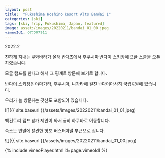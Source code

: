 ```yaml
---
layout: post
title:  "Fukushima Hoshino Resort Alts Bandai 1"
categories: [ski]
tags: [ski, trip, Fukushima, Japan, featured]
image: assets/images/20220211/bandai_01_00.jpeg
vimeoId1: 677007911
---
```


2022.2

친하게 지내는 쿠와바라가 올해 칸다츠에서 후쿠시마 반다이 스키장에 모글 스쿨을 오픈하였습니다.

모글 캠프를 한다고 해서 그 핑계로 방문해 보기로 합니다. 

[반다이 스키장][bandai1]은 야마가타, 후쿠시마, 니가타에 걸친 반다이아사히 국립공원에 있습니다.

우리가 늘 방문하는 갓산도 포함되어 있습니다.

![]({{ site.baseurl }}/assets/images/20220211/bandai_01_01.jpeg)


백컨트리 캠프 참가 제안이 와서 급히 하쿠바로 이동합니다.

숙소는 연말에 발견한 핫포 버스터미널 부근으로 갑니다.

![]({{ site.baseurl }}/assets/images/20220211/bandai_01_00.jpeg)




{% include vimeoPlayer.html id=page.vimeoId1 %}


[bandai1]: https://www.alts.co.jp

